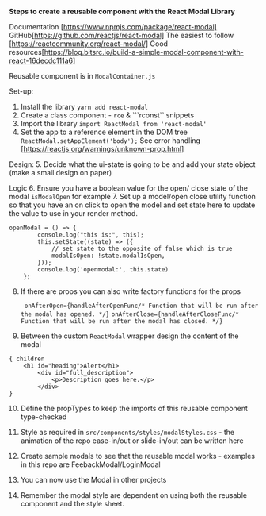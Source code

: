**Steps to create a reusable component with  the React Modal Library**

Documentation [https://www.npmjs.com/package/react-modal]
GitHub[https://github.com/reactjs/react-modal]
The easiest to follow [https://reactcommunity.org/react-modal/]
Good resources[https://blog.bitsrc.io/build-a-simple-modal-component-with-react-16decdc111a6]

Reusable component is in ```ModalContainer.js```

Set-up:
1. Install the library ```yarn add react-modal```
2. Create a class component - ```rce``` & ```rconst`` snippets
3. Import the library ```import ReactModal from 'react-modal'```
4. Set the app to a reference element in the DOM tree ```ReactModal.setAppElement('body');``` See error handling [https://reactjs.org/warnings/unknown-prop.html]

Design:
5. Decide what the ui-state is going to be and add your state object (make a small design on paper)

Logic
6. Ensure you have a boolean value for the open/ close state of the modal ```isModalOpen``` for example
7. Set up a model/open close utility function so that you have an on click to open the model and set state here to update the value to use in your render method.

```
openModal = () => {
        console.log("this is:", this);
        this.setState((state) => ({
            // set state to the opposite of false which is true
            modalIsOpen: !state.modalIsOpen,
        }));
        console.log('openmodal:', this.state)
    };
```
8. If there are props you can also write factory functions for the props

    ``` onAfterOpen={handleAfterOpenFunc/* Function that will be run after the modal has opened. */}```
    ```onAfterClose={handleAfterCloseFunc/* Function that will be run after the modal has closed. */}```

9. Between the custom ```ReactModal``` wrapper design the content of the modal

```
{ children 
    <h1 id="heading">Alert</h1>
        <div id="full_description">
            <p>Description goes here.</p>
        </div>
}
```                        
10. Define the propTypes to keep the imports of this reusable component type-checked

11. Style as required in ```src/components/styles/modalStyles.css``` - the animation of the repo ease-in/out or slide-in/out can be written here

12. Create sample modals to see that the reusable modal works - examples in this repo are FeebackModal/LoginModal

13. You can now use the Modal in other projects 

14. Remember the modal style are dependent on using both the reusable component and the style sheet.